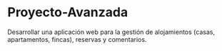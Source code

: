 # Proyecto-Avanzada
Desarrollar una aplicación web para la gestión de alojamientos (casas, apartamentos, fincas), reservas y comentarios.

